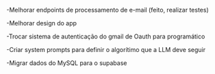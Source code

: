 -Melhorar endpoints de processamento de e-mail (feito, realizar testes)

-Melhorar design do app

-Trocar sistema de autenticação do gmail de Oauth para programático

-Criar system prompts para definir o algorítimo que a LLM deve seguir

-Migrar dados do MySQL para o supabase


